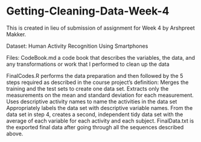 # Getting-Cleaning-Data-Week-4
This is created in lieu of submission of assignment for Week 4 by Arshpreet Makker.


Dataset:
Human Activity Recognition Using Smartphones

Files:
CodeBook.md a code book that describes the variables, the data, and any transformations or work that I performed to clean up the data

FinalCodes.R 
performs the data preparation and then followed by the 5 steps required as described in the course project’s definition:
Merges the training and the test sets to create one data set.
Extracts only the measurements on the mean and standard deviation for each measurement.
Uses descriptive activity names to name the activities in the data set
Appropriately labels the data set with descriptive variable names.
From the data set in step 4, creates a second, independent tidy data set with the average of each variable for each activity and each subject.
FinalData.txt is the exported final data after going through all the sequences described above.
